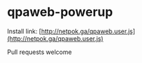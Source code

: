 # qpaweb-powerup
Install link: [http://netpok.ga/qpaweb.user.js](http://netpok.ga/qpaweb.user.js)

Pull requests welcome
